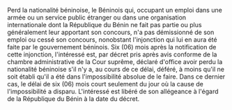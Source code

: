 Perd la nationalité béninoise, le Béninois qui, occupant un emploi dans une armée ou un service public étranger ou dans une organisation internationale dont la République du Bénin ne fait pas partie ou plus généralement leur apportant son concours, n'a pas démissionné de son emploi ou cessé son concours, nonobstant l'injonction qui lui en aura été faite par le gouvernement béninois.
Six (06) mois après la notification de cette injonction, l'intéressé est, par décret pris après avis conforme de la chambre administrative de la Cour suprême, déclaré d'office avoir perdu la nationalité béninoise s'il n'y a, au cours de ce délai, déféré, à moins qu'il ne soit établi qu'il a été dans l'impossibilité absolue de le faire. Dans ce dernier cas, le délai de six (06) mois court seulement du jour où la cause de l'impossibilité a disparu.
L'intéressé est libéré de son allégeance à l'égard de la République du Bénin à la date du décret.